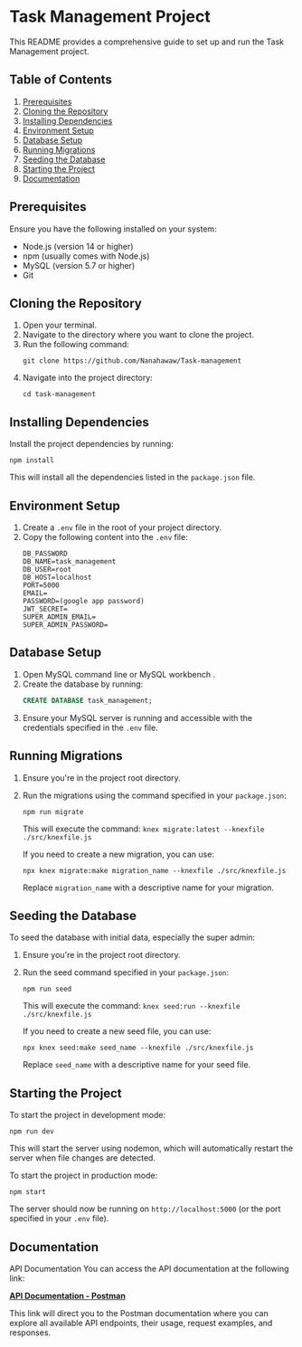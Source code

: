 # Task Management Project

This README provides a comprehensive guide to set up and run the Task Management project.

## Table of Contents

1. [Prerequisites](#prerequisites)
2. [Cloning the Repository](#cloning-the-repository)
3. [Installing Dependencies](#installing-dependencies)
4. [Environment Setup](#environment-setup)
5. [Database Setup](#database-setup)
6. [Running Migrations](#running-migrations)
7. [Seeding the Database](#seeding-the-database)
8. [Starting the Project](#starting-the-project)
9. [Documentation](#documentation)

## Prerequisites

Ensure you have the following installed on your system:

- Node.js (version 14 or higher)
- npm (usually comes with Node.js)
- MySQL (version 5.7 or higher)
- Git

## Cloning the Repository

1. Open your terminal.
2. Navigate to the directory where you want to clone the project.
3. Run the following command:
   ```
   git clone https://github.com/Nanahawaw/Task-management
   ```
4. Navigate into the project directory:
   ```
   cd task-management
   ```

## Installing Dependencies

Install the project dependencies by running:

```
npm install
```

This will install all the dependencies listed in the `package.json` file.

## Environment Setup

1. Create a `.env` file in the root of your project directory.
2. Copy the following content into the `.env` file:
   ```
   DB_PASSWORD
   DB_NAME=task_management
   DB_USER=root
   DB_HOST=localhost
   PORT=5000
   EMAIL=
   PASSWORD=(google app password)
   JWT_SECRET=
   SUPER_ADMIN_EMAIL=
   SUPER_ADMIN_PASSWORD=
   ```

## Database Setup

1. Open MySQL command line or MySQL workbench .
2. Create the database by running:
   ```sql
   CREATE DATABASE task_management;
   ```
3. Ensure your MySQL server is running and accessible with the credentials specified in the `.env` file.

## Running Migrations

1. Ensure you're in the project root directory.
2. Run the migrations using the command specified in your `package.json`:

   ```
   npm run migrate
   ```

   This will execute the command: `knex migrate:latest --knexfile ./src/knexfile.js`

   If you need to create a new migration, you can use:

   ```
   npx knex migrate:make migration_name --knexfile ./src/knexfile.js
   ```

   Replace `migration_name` with a descriptive name for your migration.

## Seeding the Database

To seed the database with initial data, especially the super admin:

1. Ensure you're in the project root directory.
2. Run the seed command specified in your `package.json`:

   ```
   npm run seed
   ```

   This will execute the command: `knex seed:run --knexfile ./src/knexfile.js`

   If you need to create a new seed file, you can use:

   ```
   npx knex seed:make seed_name --knexfile ./src/knexfile.js
   ```

   Replace `seed_name` with a descriptive name for your seed file.

## Starting the Project

To start the project in development mode:

```
npm run dev
```

This will start the server using nodemon, which will automatically restart the server when file changes are detected.

To start the project in production mode:

```
npm start
```

The server should now be running on `http://localhost:5000` (or the port specified in your `.env` file).

## Documentation

API Documentation
You can access the API documentation at the following link:

**[API Documentation - Postman](https://documenter.getpostman.com/view/37803915/2sAXqzVxsu)**

This link will direct you to the Postman documentation where you can explore all available API endpoints, their usage, request examples, and responses.
